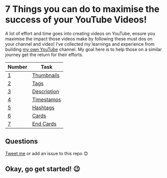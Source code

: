 # 7 Things you can do to maximise the success of your YouTube Videos!

A lot of effort and time goes into creating videos on YouTube, ensure you maximise the impact those videos make by following these must dos on your channel and video!  I've collected my learnings and experience from building [my own YouTube](https://youtube.com/techielass) channel. My goal here is to help those on a similar journey get the return for their efforts. 

| Number | Task|
|-----|-------------------|
|[1](thumbnails/readme.md)| [Thumbnails](thumbnails/readme.md) |
|[2](tags/readme.md)| [Tags](tags/readme.md) |
|[3](description/readme.md)| [Description](tags/readme.md) |
|[4](description/readme.md#timestamps)| [Timestamps](description/readme.md#timestamps) |
|[5](description/readme.md#hashtags) | [Hashtags](description/readme.md#hashtags) |
|[6](cards/readme.md)| [Cards](cards/readme.md) |
|[7](endcards/readme.md)| [End Cards](endcards/readme.md) |

## Questions

[Tweet me](https://twitter.com/techielass) or add an issue to this repo 😊

## Okay, go get started! 😉
